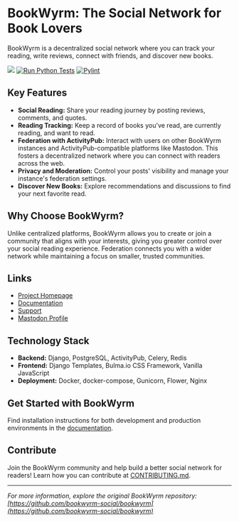 # BookWyrm: The Social Network for Book Lovers

BookWyrm is a decentralized social network where you can track your reading, write reviews, connect with friends, and discover new books.

[![](https://img.shields.io/github/release/bookwyrm-social/bookwyrm.svg?colorB=58839b)](https://github.com/bookwyrm-social/bookwyrm/releases)
[![Run Python Tests](https://github.com/bookwyrm-social/bookwyrm/actions/workflows/django-tests.yml/badge.svg)](https://github.com/bookwyrm-social/bookwyrm/actions/workflows/django-tests.yml)
[![Pylint](https://github.com/bookwyrm-social/bookwyrm/actions/workflows/pylint.yml/badge.svg)](https://github.com/bookwyrm-social/bookwyrm/actions/workflows/pylint.yml)

## Key Features

*   **Social Reading:** Share your reading journey by posting reviews, comments, and quotes.
*   **Reading Tracking:** Keep a record of books you've read, are currently reading, and want to read.
*   **Federation with ActivityPub:** Interact with users on other BookWyrm instances and ActivityPub-compatible platforms like Mastodon. This fosters a decentralized network where you can connect with readers across the web.
*   **Privacy and Moderation:** Control your posts' visibility and manage your instance's federation settings.
*   **Discover New Books:** Explore recommendations and discussions to find your next favorite read.

## Why Choose BookWyrm?

Unlike centralized platforms, BookWyrm allows you to create or join a community that aligns with your interests, giving you greater control over your social reading experience. Federation connects you with a wider network while maintaining a focus on smaller, trusted communities.

## Links

*   [Project Homepage](https://joinbookwyrm.com/)
*   [Documentation](https://docs.joinbookwyrm.com/)
*   [Support](https://patreon.com/bookwyrm)
*   [Mastodon Profile](https://tech.lgbt/@bookwyrm)

## Technology Stack

*   **Backend:** Django, PostgreSQL, ActivityPub, Celery, Redis
*   **Frontend:** Django Templates, Bulma.io CSS Framework, Vanilla JavaScript
*   **Deployment:** Docker, docker-compose, Gunicorn, Flower, Nginx

## Get Started with BookWyrm

Find installation instructions for both development and production environments in the [documentation](https://docs.joinbookwyrm.com/).

## Contribute

Join the BookWyrm community and help build a better social network for readers!  Learn how you can contribute at [CONTRIBUTING.md](https://github.com/bookwyrm-social/bookwyrm/blob/main/CONTRIBUTING.md).

---
*For more information, explore the original BookWyrm repository: [https://github.com/bookwyrm-social/bookwyrm](https://github.com/bookwyrm-social/bookwyrm)*